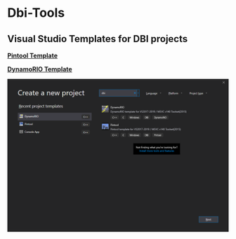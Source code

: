 # Dbi-Tools
 

## Visual Studio Templates for DBI projects

**[Pintool Template](visualstudio-templates\PintoolTemplate\README.MD)**

**[DynamoRIO Template](visualstudio-templates\DynamoRIOTemplate\README.MD)**

<p align="center"><img src="visualstudio-templates\PintoolTemplate\vs_templates.png" width="auto" height="auto"></p>